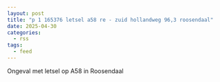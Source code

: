```yaml
---
layout: post
title: "p 1 165376 letsel a58 re - zuid hollandweg 96,3 roosendaal"
date: 2025-04-30
categories: 
  - rss
tags: 
  - feed
---
```


Ongeval met letsel op A58 in Roosendaal
